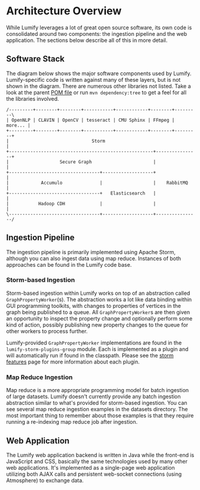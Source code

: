 # Architecture Overview

While Lumify leverages a lot of great open source software, its own code is consolidated around two components: the
ingestion pipeline and the web application. The sections below describe all of this in more detail.

## Software Stack

The diagram below shows the major software components used by Lumify. Lumify-specific code is written against many of
these layers, but is not shown in the diagram. There are numerous other libraries not listed. Take a look at the parent
[POM file](../pom.xml) or run `mvn dependency:tree` to get a feel for all the libraries involved.

    /---------+--------+--------+-----------+------------+--------+---------\
    | OpenNLP | CLAVIN | OpenCV | tesseract | CMU Sphinx | FFmpeg | more... |
    +---------+--------+--------+-----------+------------+--------+---------+
    |                               Storm                                   |
    +------------------------------------------------------+----------------+
    |                   Secure Graph                       |                |
    +----------------------------------+-------------------+                |
    |            Accumulo              |                   |    RabbitMQ    |
    +----------------------------------+   Elasticsearch   |                |
    |           Hadoop CDH             |                   |                |
    \----------------------------------+-------------------+----------------/

## Ingestion Pipeline

The ingestion pipeline is primarily implemented using Apache Storm, although you can also ingest data using map reduce.
Instances of both approaches can be found in the Lumify code base.

### Storm-based Ingestion

Storm-based ingestion within Lumify works on top of an abstraction called `GraphPropertyWorker`(s). The abstraction
works a lot like data binding within GUI programming toolkits, with changes to properties of vertices in the graph
being published to a queue. All `GraphPropertyWorker`s are then given an opportunity to inspect the property change and
optionally perform some kind of action, possibly publishing new property changes to the queue for other workers to
process further.

Lumify-provided `GraphPropertyWorker` implementations are found in the `lumify-storm-plugins-group` module. Each is
implemented as a plugin and will automatically run if found in the classpath. Please see the [storm features](features.md)
page for more information about each plugin.

### Map Reduce Ingestion

Map reduce is a more appropriate programming model for batch ingestion of large datasets. Lumify doesn't currently
provide any batch ingestion abstraction similar to what's provided for storm-based ingestion. You can see several map
reduce ingestion examples in the datasets directory. The most important thing to remember about those examples
is that they require running a re-indexing map reduce job after ingestion.

## Web Application

The Lumify web application backend is written in Java while the front-end is JavaScript and CSS, basically the same
technologies used by many other web applications. It's implemented as a single-page web application utilizing both
AJAX calls and persistent web-socket connections (using Atmosphere) to exchange data.
